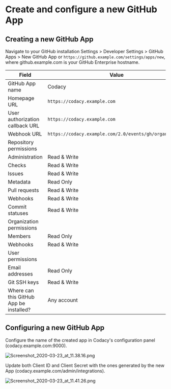 # Create and configure a new GitHub App

## Creating a new GitHub App

Navigate to your GitHub installation Settings > Developer Settings > GitHub Apps > New GitHub App or `https://github.example.com/settings/apps/new`, where github.example.com is your GitHub Enterprise hostname.


| Field                                   | Value                                                   |
| --------------------------------------- | ------------------------------------------------------- |
| GitHub App name                         | Codacy                                                  |
| Homepage URL                            | `https://codacy.example.com`                            |
| User authorization callback URL         | `https://codacy.example.com`                            |
| Webhook URL                             | `https://codacy.example.com/2.0/events/gh/organization` |
| Repository permissions                  |                                                         |
| Administration                          | Read & Write                                            |
| Checks                                  | Read & Write                                            |
| Issues                                  | Read & Write                                            |
| Metadata                                | Read Only                                               |
| Pull requests                           | Read & Write                                            |
| Webhooks                                | Read & Write                                            |
| Commit statuses                         | Read & Write                                            |
| Organization permissions                |                                                         |
| Members                                 | Read Only                                               |
| Webhooks                                | Read & Write                                            |
| User permissions                        |                                                         |
| Email addresses                         | Read Only                                               |
| Git SSH keys                            | Read & Write                                            |
| Where can this GitHub App be installed? | Any account                                             |

## Configuring a new GitHub App

Configure the name of the created app in Codacy's configuration panel (codacy.example.com:9000).

![Screenshot_2020-03-23_at_11.38.16.png](/images/Screenshot_2020-03-23_at_11.38.16.png)

Update both Client ID and Client Secret with the ones generated by the new App (codacy.example.com/admin/integrations).

![Screenshot_2020-03-23_at_11.41.26.png](/images/Screenshot_2020-03-23_at_11.41.26.png)
